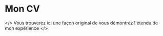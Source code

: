# Mon CV

</> Vous trouverez ici une façon original de vous démontrez l'étendu de mon expérience </>
 
